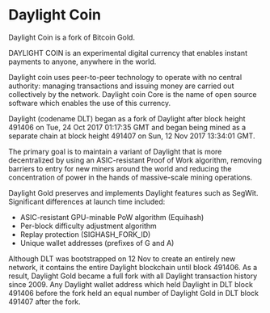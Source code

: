 # Daylight Coin

Daylight Coin is a fork of Bitcoin Gold. 

DAYLIGHT COIN is an experimental digital currency that enables instant payments to anyone, anywhere in the world. 

Daylight coin uses peer-to-peer technology to operate with no central authority: managing transactions and issuing money are carried out collectively by the network. Daylight coin Core is the name of open source software which enables the use of this currency. 


Daylight (codename DLT) began as a fork of Daylight after block height 491406 on Tue, 24 Oct 2017 01:17:35 GMT and began being mined as a separate chain at block height 491407 on Sun, 12 Nov 2017 13:34:01 GMT.

The primary goal is to maintain a variant of Daylight that is more decentralized by using an ASIC-resistant Proof of Work algorithm, removing barriers to entry for new miners around the world and reducing the concentration of power in the hands of massive-scale mining operations.

Daylight Gold preserves and implements Daylight features such as SegWit. Significant differences at launch time included:

- ASIC-resistant GPU-minable PoW algorithm (Equihash)
- Per-block difficulty adjustment algorithm
- Replay protection (SIGHASH_FORK_ID)
- Unique wallet addresses (prefixes of G and A)

Although DLT was bootstrapped on 12 Nov to create an entirely new network, it contains the entire Daylight blockchain until block 491406. As a result, Daylight Gold became a full fork with all Daylight transaction history since 2009. Any Daylight wallet address which held Daylight in DLT block 491406 before the fork held an equal number of Daylight Gold in DLT block 491407 after the fork.

